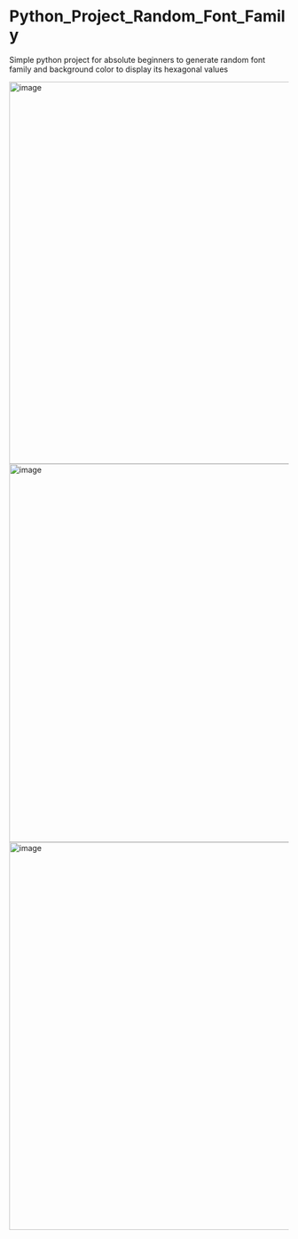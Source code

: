 # Python_Project_Random_Font_Family
Simple python project for absolute beginners to generate random font family and background color to display its hexagonal values

<img width="689" alt="image" src="https://github.com/user-attachments/assets/12e62c16-aa44-42b7-b319-44d6d85efe79" />


<img width="682" alt="image" src="https://github.com/user-attachments/assets/973c46d7-7b54-4f4f-9429-c1748dbe6dd2" />



<img width="699" alt="image" src="https://github.com/user-attachments/assets/07cf81f7-5c3d-4de8-a084-c622c7f3c93f" />
